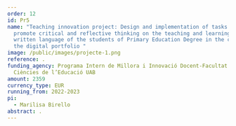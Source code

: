 ```yaml
---
order: 12
id: Pr5
name: "Teaching innovation project: Design and implementation of tasks to
  promote critical and reflective thinking on the teaching and learning of
  written language of the students of Primary Education Degree in the context of
  the digital portfolio "
image: /public/images/projecte-1.png
reference: .
funding_agency: Programa Intern de Millora i Innovació Docent-Facultat de
  Ciències de l’Educació UAB
amount: 2359
currency_type: EUR
running_from: 2022-2023
pi:
  - Marilisa Birello
abstract: .
---
```

